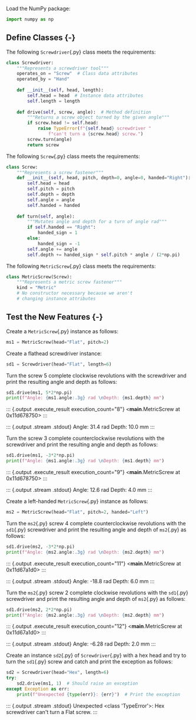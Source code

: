 Load the NumPy package:

``` python
import numpy as np
```

## Define Classes {-}
The following `Screwdriver`{.py} class meets the requirements:

``` python
class Screwdriver:
    """Represents a screwdriver tool"""
    operates_on = "Screw"  # Class data attributes
    operated_by = "Hand"
    
    def __init__(self, head, length):
        self.head = head  # Instance data attributes
        self.length = length
    
    def drive(self, screw, angle):  # Method definition
        """Returns a screw object turned by the given angle"""
        if screw.head != self.head:
            raise TypeError(f"{self.head} screwdriver "
                f"can't turn a {screw.head} screw.")
        screw.turn(angle)
        return screw
```

The following `Screw`{.py} class meets the requirements:

``` python
class Screw:
    """Represents a screw fastener"""
    def __init__(self, head, pitch, depth=0, angle=0, handed="Right"):
        self.head = head
        self.pitch = pitch
        self.depth = depth
        self.angle = angle
        self.handed = handed
        
    def turn(self, angle):
        """Mutates angle and depth for a turn of angle rad"""
        if self.handed == "Right":
            handed_sign = 1
        else:
            handed_sign = -1
        self.angle += angle
        self.depth += handed_sign * self.pitch * angle / (2*np.pi)
```

The following `MetricScrew`{.py} class meets the requirements:

``` python
class MetricScrew(Screw):
    """Represents a metric screw fastener"""
    kind = "Metric"
    # No constructor necessary because we aren't 
    # changing instance attributes
```

## Test the New Features {-}
Create a `MetricScrew`{.py} instance as follows:

``` python
ms1 = MetricScrew(head="Flat", pitch=2)
```

Create a flathead screwdriver instance:

``` python
sd1 = Screwdriver(head="Flat", length=6)
```

Turn the screw $5$ complete clockwise revolutions with the screwdriver and print the resulting angle and depth as follows:

``` python
sd1.drive(ms1, 5*2*np.pi)
print(f"Angle: {ms1.angle:.3g} rad \nDepth: {ms1.depth} mm")
```

::: {.output .execute_result execution_count="8"}
    <__main__.MetricScrew at 0x11d678750>
:::

::: {.output .stream .stdout}
    Angle: 31.4 rad 
    Depth: 10.0 mm
:::

Turn the screw $3$ complete counterclockwise revolutions with the screwdriver and print the resulting angle and depth as follows:

``` python
sd1.drive(ms1, -3*2*np.pi)
print(f"Angle: {ms1.angle:.3g} rad \nDepth: {ms1.depth} mm")
```

::: {.output .execute_result execution_count="9"}
    <__main__.MetricScrew at 0x11d678750>
:::

::: {.output .stream .stdout}
    Angle: 12.6 rad 
    Depth: 4.0 mm
:::

Create a left-handed `MetricScrew`{.py} instance as follows:

``` python
ms2 = MetricScrew(head="Flat", pitch=2, handed="Left")
```

Turn the `ms2`{.py} screw $4$ complete counterclockwise revolutions with the `sd1`{.py} screwdriver and print the resulting angle and depth of `ms2`{.py} as follows:

``` python
sd1.drive(ms2, -3*2*np.pi)
print(f"Angle: {ms2.angle:.3g} rad \nDepth: {ms2.depth} mm")
```

::: {.output .execute_result execution_count="11"}
    <__main__.MetricScrew at 0x11d67a1d0>
:::

::: {.output .stream .stdout}
    Angle: -18.8 rad 
    Depth: 6.0 mm
:::

Turn the `ms2`{.py} screw $2$ complete clockwise revolutions with the `sd1`{.py} screwdriver and print the resulting angle and depth of `ms2`{.py} as follows:

``` python
sd1.drive(ms2, 2*2*np.pi)
print(f"Angle: {ms2.angle:.3g} rad \nDepth: {ms2.depth} mm")
```

::: {.output .execute_result execution_count="12"}
    <__main__.MetricScrew at 0x11d67a1d0>
:::

::: {.output .stream .stdout}
    Angle: -6.28 rad 
    Depth: 2.0 mm
:::

Create an instance `sd2`{.py} of `Screwdriver`{.py} with a hex head and try to turn the `sd1`{.py} screw and catch and print the exception as follows:

``` python
sd2 = Screwdriver(head="Hex", length=6)
try:
    sd2.drive(ms1, 1)  # Should raise an exception
except Exception as err:
    print(f"Unexpected {type(err)}: {err}")  # Print the exception
```

::: {.output .stream .stdout}
    Unexpected <class 'TypeError'>: Hex screwdriver can't turn a Flat screw.
:::
